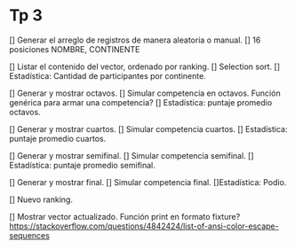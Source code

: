 # Tp 3

[] Generar el arreglo de registros de manera aleatoria o manual.
[] 16 posiciones
NOMBRE, CONTINENTE

[] Listar el contenido del vector, ordenado por ranking.
[] Selection sort.
[] Estadística: Cantidad de participantes por continente.

[] Generar y mostrar octavos.
[] Simular competencia en octavos.
Función genérica para armar una competencia?
[] Estadística: puntaje promedio octavos.

[] Generar y mostrar cuartos.
[] Simular competencia cuartos.
[] Estadística: puntaje promedio cuartos.

[] Generar y mostrar semifinal.
[] Simular competencia semifinal.
[] Estadística: puntaje promedio semifinal.

[] Generar y mostrar final.
[] Simular competencia final.
[]Estadística: Podio.

[] Nuevo ranking.

[] Mostrar vector actualizado.
Función print en formato fixture?
<https://stackoverflow.com/questions/4842424/list-of-ansi-color-escape-sequences>
